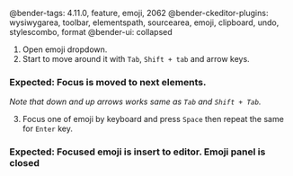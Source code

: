 @bender-tags: 4.11.0, feature, emoji, 2062
@bender-ckeditor-plugins: wysiwygarea, toolbar, elementspath, sourcearea, emoji, clipboard, undo, stylescombo, format
@bender-ui: collapsed

1. Open emoji dropdown.
2. Start to move around it with `Tab`, `Shift + tab` and arrow keys.

### Expected: Focus is moved to next elements.

_Note that down and up arrows works same as `Tab` and `Shift + Tab`._

3. Focus one of emoji by keyboard and press `Space` then repeat the same for `Enter` key.

### Expected: Focused emoji is insert to editor. Emoji panel is closed
